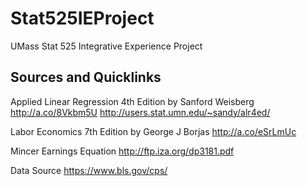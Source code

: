 # Stat525IEProject

UMass Stat 525 Integrative Experience Project

## Sources and Quicklinks

Applied Linear Regression 4th Edition by Sanford Weisberg 
http://a.co/8Vkbm5U
http://users.stat.umn.edu/~sandy/alr4ed/

Labor Economics 7th Edition by George J Borjas 
http://a.co/eSrLmUc

Mincer Earnings Equation
http://ftp.iza.org/dp3181.pdf

Data Source
https://www.bls.gov/cps/

